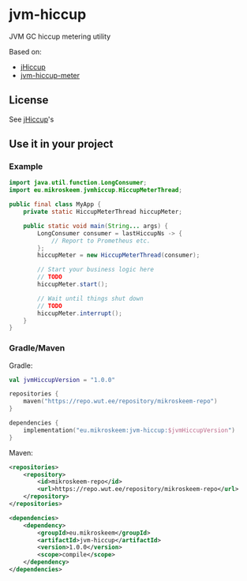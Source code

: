 # jvm-hiccup

JVM GC hiccup metering utility

Based on:
- [jHiccup]
- [jvm-hiccup-meter]

## License
See [jHiccup]'s

## Use it in your project

### Example
```java
import java.util.function.LongConsumer;
import eu.mikroskeem.jvmhiccup.HiccupMeterThread;

public final class MyApp {
    private static HiccupMeterThread hiccupMeter;

    public static void main(String... args) {
        LongConsumer consumer = lastHiccupNs -> {
            // Report to Prometheus etc.
        };
        hiccupMeter = new HiccupMeterThread(consumer);

        // Start your business logic here
        // TODO
        hiccupMeter.start();

        // Wait until things shut down
        // TODO
        hiccupMeter.interrupt();
    }
}
```

### Gradle/Maven

Gradle:
```kotlin
val jvmHiccupVersion = "1.0.0"

repositories {
    maven("https://repo.wut.ee/repository/mikroskeem-repo")
}

dependencies {
    implementation("eu.mikroskeem:jvm-hiccup:$jvmHiccupVersion")
}
```

Maven:
```xml
<repositories>
    <repository>
        <id>mikroskeem-repo</id>
        <url>https://repo.wut.ee/repository/mikroskeem-repo</url>
    </repository>
</repositories>

<dependencies>
    <dependency>
        <groupId>eu.mikroskeem</groupId>
        <artifactId>jvm-hiccup</artifactId>
        <version>1.0.0</version>
        <scope>compile</scope>
    </dependency>
</dependencies>
```

[jHiccup]: https://github.com/giltene/jHiccup
[jvm-hiccup-meter]: https://github.com/clojure-goes-fast/jvm-hiccup-meter